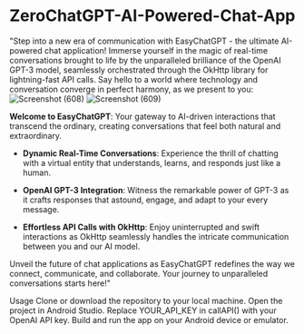 # ZeroChatGPT-AI-Powered-Chat-App
"Step into a new era of communication with EasyChatGPT - the ultimate AI-powered chat application! Immerse yourself in the magic of real-time conversations brought to life by the unparalleled brilliance of the OpenAI GPT-3 model, seamlessly orchestrated through the OkHttp library for lightning-fast API calls. Say hello to a world where technology and conversation converge in perfect harmony, as we present to you:
![Screenshot (608)](https://github.com/kavishka852/ZeroChatGPT-AI-Powered-Chat-App/assets/102681233/e1fd4d6d-9aff-4250-a310-91f14fd4587e)
![Screenshot (609)](https://github.com/kavishka852/ZeroChatGPT-AI-Powered-Chat-App/assets/102681233/36d0f359-ff69-4c8b-8498-7f03f50a5b29)


**Welcome to EasyChatGPT**: Your gateway to AI-driven interactions that transcend the ordinary, creating conversations that feel both natural and extraordinary.

- **Dynamic Real-Time Conversations**: Experience the thrill of chatting with a virtual entity that understands, learns, and responds just like a human.

- **OpenAI GPT-3 Integration**: Witness the remarkable power of GPT-3 as it crafts responses that astound, engage, and adapt to your every message.

- **Effortless API Calls with OkHttp**: Enjoy uninterrupted and swift interactions as OkHttp seamlessly handles the intricate communication between you and our AI model.

Unveil the future of chat applications as EasyChatGPT redefines the way we connect, communicate, and collaborate. Your journey to unparalleled conversations starts here!"

Usage
Clone or download the repository to your local machine.
Open the project in Android Studio.
Replace YOUR_API_KEY in callAPI() with your OpenAI API key.
Build and run the app on your Android device or emulator.

